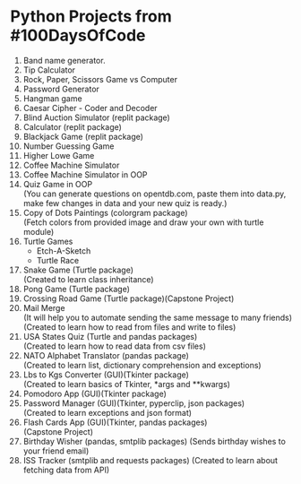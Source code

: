 # Python Projects from #100DaysOfCode


1. Band name generator.
2. Tip Calculator
3. Rock, Paper, Scissors Game vs Computer
4. Password Generator
5. Hangman game
6. Caesar Cipher - Coder and Decoder
7. Blind Auction Simulator (replit package)
8. Calculator (replit package)
9. Blackjack Game (replit package)
10. Number Guessing Game
11. Higher Lowe Game
12. Coffee Machine Simulator
13. Coffee Machine Simulator in OOP
14. Quiz Game in OOP   
    (You can generate questions on opentdb.com, paste them into data.py, make few changes in data and your new quiz is ready.)
15. Copy of Dots Paintings (colorgram package)  
    (Fetch colors from provided image and draw your own with turtle module)
16. Turtle Games
    * Etch-A-Sketch
    * Turtle Race
17. Snake Game (Turtle package)  
    (Created to learn class inheritance)
18. Pong Game (Turtle package)
19. Crossing Road Game (Turtle package)(Capstone Project)
20. Mail Merge  
    (It will help you to automate sending the same message to many friends)  
    (Created to learn how to read from files and write to files)
21. USA States Quiz (Turtle and pandas packages)  
    (Created to learn how to read data from csv files)
22. NATO Alphabet Translator (pandas package)  
    (Created to learn list, dictionary comprehension and exceptions)
23. Lbs to Kgs Converter (GUI)(Tkinter package)  
    (Created to learn basics of Tkinter, *args and **kwargs)
24. Pomodoro App (GUI)(Tkinter package)
25. Password Manager (GUI)(Tkinter, pyperclip, json packages)  
    (Created to learn exceptions and json format)
26. Flash Cards App (GUI)(Tkinter, pandas packages)  
    (Capstone Project)
27. Birthday Wisher (pandas, smtplib packages)
    (Sends birthday wishes to your friend email)
28. ISS Tracker (smtplib and requests packages)
    (Created to learn about fetching data from API)